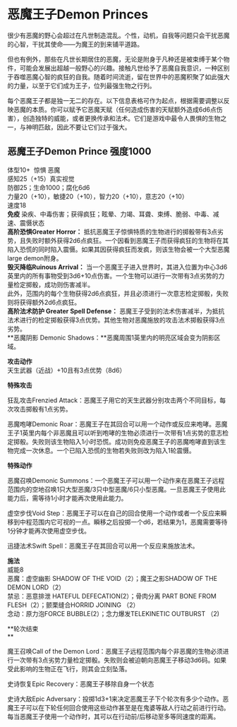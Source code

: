 # 恶魔王子Demon Princes

很少有恶魔的野心会超过在凡世制造混乱。个性，动机，自我等问题只会干扰恶魔的心智，干扰其使命——为魔王的到来铺平道路。

但也有例外，那些在凡世长期居住的恶魔，无论是附身于凡种还是被束缚于某个物件，可能会发展出超越一般野心的兴趣。接触凡世给予了恶魔自我意识，一种区别于吞噬恶魔心智的疯狂的自我。随着时间流逝，留在世界中的恶魔积聚了如此强大的力量，以至于它们成为王子，位列最强生物之行列。

每个恶魔王子都是独一无二的存在。以下信息表格可作为起点，根据需要调整以反映恶魔的本质。你可以赋予它恶魔天赋（任何造成伤害的天赋额外造成6d6点伤害），创造独特的威能，或者更换传承和法术。它们是游戏中最令人畏惧的生物之一，与神明匹敌，因此不要让它们过于强大。

## 恶魔王子Demon Prince 强度1000 

体型10+  惊惧 恶魔  
感知25（+15）真实视觉  
防御25；生命1000；腐化6d6  
力量20（+10），敏捷20（+10），智力20（+10），意志20（+10）  
速度18  
**免疫**
染疾、中毒伤害；获得疯狂；眩晕、力竭、耳聋、束缚、脆弱、中毒、减速、震慑状态  
**高阶恐惧Greater Horror：**
抵抗恶魔王子惊惧特质的生物进行的掷骰带有3点劣势，且失败时额外获得2d6点疯狂。一个因看到恶魔王子而获得疯狂的生物将在其陷入恐慌的同时陷入震慑。如果其因获得疯狂而发疯，则该生物会被一个大型恶魔large
demon附身。  
**毁灭降临Ruinous Arrival：**
当一个恶魔王子进入世界时，其进入位置为中心3d6英里内的所有事物受到3d6+10点伤害。一个生物可以进行一次带有3点劣势的力量检定掷骰，成功则伤害减半。  
此外，范围内的每个生物获得2d6点疯狂，并且必须进行一次意志检定掷骰，失败则将获得额外2d6点疯狂。  
**高阶法术防护 Greater Spell Defense：**
恶魔王子受到的法术伤害减半，为抵抗法术进行的检定掷骰获得3点优势。其他生物对恶魔施放的攻击法术掷骰获得3点劣势。  
**恶魔阴影 Demonic Shadows：**恶魔周围1英里内的明亮区域会变为阴影区域。

**攻击动作**  
天生武器（近战）+10且有3点优势（8d6）  

**特殊攻击**  

狂乱攻击Frenzied
Attack：恶魔王子用它的天生武器分别攻击两个不同目标，每次攻击掷骰有1点劣势。  

恶魔咆哮Demonic
Roar：恶魔王子在其回合可以用一个动作或反应来咆哮。恶魔王子1英里内每个非恶魔且可以听到咆哮的生物必须进行一次带有1点劣势的意志检定掷骰。失败则该生物陷入1小时恐慌。成功则免疫恶魔王子的恶魔咆哮直到该生物完成一次休息。一个已陷入恐慌的生物若失败则改为陷入1轮震慑。  

**特殊动作**  

恶魔召唤Demonic
Summons：一个恶魔王子可以用一个动作来在恶魔王子远程范围内的空地召唤1只大型恶魔/3只中型恶魔/6只小型恶魔。一旦恶魔王子使用此能力后，需等待1小时才能再次使用此能力。  

虚空步伐Void
Step：恶魔王子可以在自己的回合使用一个动作或者一个反应来瞬移到中程范围内它可视的一点。瞬移之后投掷一个d6，若结果为1，恶魔需要等待1分钟才能再次使用虚空步伐。  

迅捷法术Swift Spell：恶魔王子在其回合可以用一个反应来施放法术。  

**施法**  
威能8  
恶魔：虚空幽影 SHADOW OF THE VOID（2）；魔王之影SHADOW OF THE DEMON
LORD（2）  
禁忌：恶意排泄 HATEFUL DEFECATION(2）；骨肉分离 PART BONE FROM
FLESH（2）；颤栗缝合HORRID JOINING （2）  
念动：原力泡FORCE BUBBLE(2）；念力爆发TELEKINETIC OUTBURST （2)  

**轮次结束  
**

魔王召唤Call of the Demon
Lord：恶魔王子远程范围内每个非恶魔的生物必须进行一次带有3点劣势力量检定掷骰。失败则会被迫朝向恶魔王子移动3d6码。如果受此影响的生物正在飞行，则其会立刻坠落。  

史诗恢复Epic Recovery：恶魔王子移除自身一个状态  

史诗大敌Epic
Adversary：投掷1d3+1来决定恶魔王子下个轮次有多少个动作。恶魔王子可以在下轮任何回合使用这些动作甚至是在鬼婆等敌人行动之前进行行动。每当恶魔王子使用一个动作时，其可以在行动前/后移动至多等同速度的距离。
